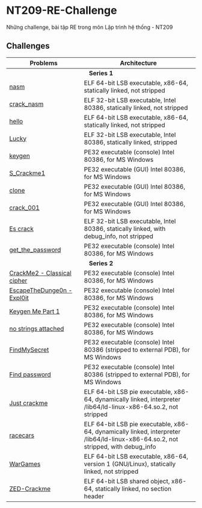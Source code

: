 # NT209-RE-Challenge
Những challenge, bài tập RE trong môn Lập trình hệ thống - NT209
## Challenges

<table align="center"><thead><tr><th width="250">Problems</th><th width="716">Architecture</th></tr></thead><tbody><tr><td colspan="2" align="center"><strong>Series 1</strong></td></tr><tr><td><a href="Series 1/nasm"/>nasm</td><td>ELF 64-bit LSB executable, x86-64, statically linked, not stripped</td></tr><tr><td><a href="Series 1/crack_nasm"/>crack_nasm</td><td>ELF 32-bit LSB executable, Intel 80386, statically linked, not stripped</td></tr><tr><td><a href="Series 1/hello"/>hello</td><td>ELF 64-bit LSB executable, x86-64, statically linked, not stripped</td></tr><tr><td><a href="Series 1/Lucky"/>Lucky</td><td>ELF 32-bit LSB executable, Intel 80386, statically linked, stripped</td></tr><tr><td><a href="Series 1/keygen"/>keygen</td><td>PE32 executable (console) Intel 80386, for MS Windows</td></tr><tr><td><a href="Series 1/S_Crackme1"/>S_Crackme1</td><td>PE32 executable (GUI) Intel 80386, for MS Windows</td></tr><tr><td><a href="Series 1/clone"/>clone</td><td>PE32 executable (GUI) Intel 80386, for MS Windows</td></tr><tr><td><a href="Series 1/crack_001"/>crack_001</td><td>PE32 executable (GUI) Intel 80386, for MS Windows</td></tr><tr><td><a href="Series 1/Es crack"/>Es crack</td><td>ELF 32-bit LSB executable, Intel 80386, statically linked, with debug_info, not stripped</td></tr><tr><td><a href="Series 1/get_the_password"/>get_the_password</td><td>PE32 executable (console) Intel 80386, for MS Windows</td></tr><tr><td colspan="2" align="center"><strong>Series 2</strong></td></tr><tr><td><a href="Series 2/CrackMe2 - Classical cipher"/>CrackMe2 - Classical cipher</td><td>PE32 executable (console) Intel 80386, for MS Windows</td></tr><tr><td><a href="Series 2/EscapeTheDunge0n - Expl0it"/>EscapeTheDunge0n - Expl0it</td><td>PE32 executable (console) Intel 80386, for MS Windows</td></tr><tr><td><a href="Series 2/Keygen Me Part 1"/>Keygen Me Part 1</td><td>PE32 executable (console) Intel 80386, for MS Windows</td></tr><tr><td><a href="Series 2/no strings attached"/>no strings attached</td><td>PE32 executable (console) Intel 80386, for MS Windows</td></tr><tr><td><a href="Series 2/FindMySecret"/>FindMySecret</td><td>PE32 executable (console) Intel 80386 (stripped to external PDB), for MS Windows</td></tr><tr><td><a href="Series 2/Find password"/>Find password</td><td>PE32 executable (console) Intel 80386 (stripped to external PDB), for MS Windows</td></tr><tr><td><a href="Series 2/Just crackme"/>Just crackme</td><td>ELF 64-bit LSB pie executable, x86-64, dynamically linked, interpreter /lib64/ld-linux-x86-64.so.2, not stripped</td></tr><tr><td><a href="Series 2/racecars"/>racecars</td><td>ELF 64-bit LSB pie executable, x86-64, dynamically linked, interpreter /lib64/ld-linux-x86-64.so.2, not stripped, with debug_info</td></tr><tr><td><a href="Series 2/WarGames"/>WarGames</td><td>ELF 64-bit LSB executable, x86-64, version 1 (GNU/Linux), statically linked, not stripped</td></tr><tr><td><a href="Series 2/ZED-Crackme"/>ZED-Crackme</td><td>ELF 64-bit LSB shared object, x86-64, statically linked, no section header</td></tr></tbody></table>